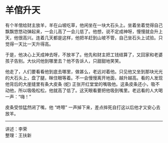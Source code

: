 # 羊倌升天

有个羊倌给财主放羊，羊在山坡吃草，他闲坐在一块大石头上。坐着坐着觉得自己飘飘悠悠动弹起来，一会儿高了一会儿低了。他想，说不定成神呀，慢慢就会升上天，他很高兴。连着几天都是这样，他把羊赶到山坡不管，自己坐石头上试验。只觉得一天比一天升得高。

于是，他决心上天成神去呀，不放羊了。他先和财主把工钱结算了，又回家和老婆孩子告别。大伙问他到哪里去？他不告诉人，只甜甜地笑笑。

他走了，人们要看看他到底去哪里，做甚么，老远对着他。只见他又坐到那块光光的大石头上，盘了腿，眯住眼等着。不一会慢慢离开地面，越升越高。看的人发现他背后的大崖缝里有条大皮条 (蛇) 正张开红堂堂的嘴吸他。这条皮条还小，吸不动他，所以吸吸松松，他就高了低了。这天眼看要把他吸到嘴里。老远看的人大喝一声：“嗨！”

皮条受惊猛然闭了嘴，他 “咚嚓” 一声掉下来，差点摔死自打这以后他才又安心去放羊。

---

讲述：李荣  
整理：王扶新